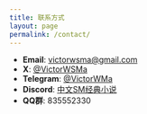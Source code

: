 ```yaml
---
title: 联系方式
layout: page
permalink: /contact/
---
```


- **Email**: [victorwsma@gmail.com](mailto:victorwsma@gmail.com)
- **X**: [@VictorWSMa](https://x.com/VictorWSMa)
- **Telegram**: [@VictorWMa](https://t.me/VictorWMa)
- **Discord**: [中文SM经典小说](https://discord.gg/uzvUy8Ha)
- **QQ群**: 835552330
